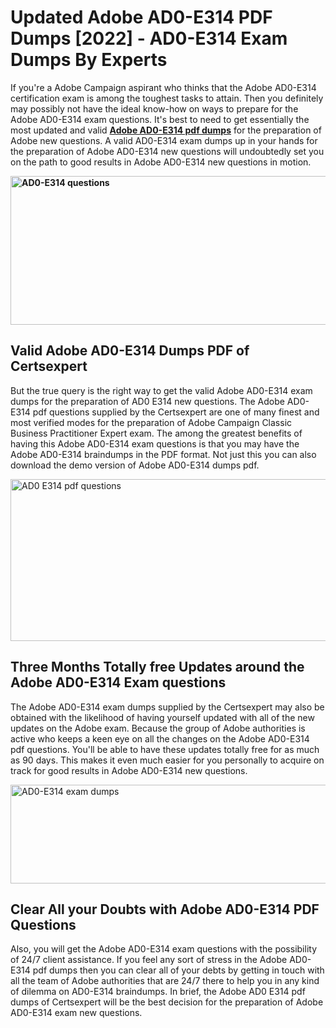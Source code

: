 <h1><strong>Updated Adobe AD0-E314 PDF Dumps [2022] - AD0-E314 Exam Dumps By Experts&nbsp;</strong></h1>
<p><span style="font-weight: 400;">If you're a Adobe Campaign aspirant who thinks that the Adobe AD0-E314 certification exam is among the toughest tasks to attain. Then you definitely may possibly not have the ideal know-how on ways to prepare for the Adobe AD0-E314 exam questions. It's best to need to get essentially the most updated and valid <strong><a href="https://www.certsexpert.com/AD0-E314-pdf-questions.html">Adobe AD0-E314 pdf dumps</a></strong> for the preparation of Adobe new questions. A valid  AD0-E314 exam dumps up in your hands for the preparation of Adobe AD0-E314 new questions will undoubtedly set you on the path to good results in Adobe AD0-E314 new questions in motion.</span></p>
<p><span style="font-weight: 400;"><strong><img style="display: block; margin-left: auto; margin-right: auto;" src="https://i.ibb.co/QXh983F/73475278-2429792180625311-4586132736837681152-n.jpg" alt="AD0-E314 questions" width="632" height="238" /></strong></span></p>
<h2><strong>Valid Adobe AD0-E314 Dumps PDF of Certsexpert</strong></h2>
<p><span style="font-weight: 400;">But the true query is the right way to get the valid Adobe AD0-E314 exam dumps for the preparation of AD0 E314 new questions. The Adobe AD0-E314 pdf questions supplied by the Certsexpert are one of many finest and most verified modes for the preparation of Adobe Campaign Classic Business Practitioner Expert exam. The among the greatest benefits of having this Adobe AD0-E314 exam questions is that you may have the Adobe AD0-E314 braindumps in the PDF format. Not just this you can also download the demo version of Adobe AD0-E314 dumps pdf.</span></p>
<p><span style="font-weight: 400;"><img style="display: block; margin-left: auto; margin-right: auto;" src="https://i.ibb.co/Jd8hN2L/76714008-3182067705200142-8735104740007870464-n.jpg" alt="AD0 E314 pdf questions" width="701" height="259" /></span></p>
<h2><strong>Three Months Totally free Updates around the Adobe AD0-E314 Exam questions</strong></h2>
<p><span style="font-weight: 400;">The Adobe AD0-E314 exam dumps supplied by the Certsexpert may also be obtained with the likelihood of having yourself updated with all of the new updates on the Adobe exam. Because the group of Adobe authorities is active who keeps a keen eye on all the changes on the Adobe AD0-E314 pdf questions. You'll be able to have these updates totally free for as much as 90 days. This makes it even much easier for you personally to acquire on track for good results in Adobe AD0-E314 new questions.</span></p>
<p><span style="font-weight: 400;"><a href="https://www.certsexpert.com/AD0-E314-pdf-questions.html"><img style="display: block; margin-left: auto; margin-right: auto;" src="https://i.ibb.co/TMnKrkJ/75398236-424489711531572-5064688549987614720-n.jpg" alt="AD0-E314 exam dumps" width="714" height="158" /></a></span></p>
<h2><strong>Clear All your Doubts with Adobe AD0-E314 PDF Questions</strong></h2>
<p>Also, you will get the Adobe AD0-E314 exam questions with the possibility of 24/7 client assistance. If you feel any sort of stress in the Adobe AD0-E314 pdf dumps then you can clear all of your debts by getting in touch with all the team of Adobe authorities that are 24/7 there to help you in any kind of dilemma on  AD0-E314 braindumps. In brief, the Adobe AD0 E314 pdf dumps of Certsexpert will be the best decision for the preparation of Adobe AD0-E314 exam new questions.</p>
